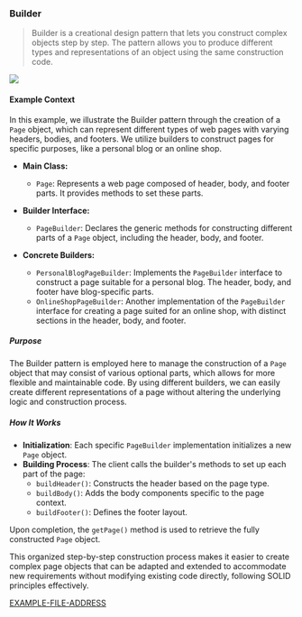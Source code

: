 ### Builder

> Builder is a creational design pattern that lets you construct complex objects step by step. The pattern allows you to produce different types and representations of an object using the same construction code.

<img src="https://user-images.githubusercontent.com/37804060/165857814-d11b7310-ec21-4596-9d53-26fc2acf1a57.png"/>

#### Example Context

In this example, we illustrate the Builder pattern through the creation of a `Page` object, which can represent different types of web pages with varying headers, bodies, and footers. We utilize builders to construct pages for specific purposes, like a personal blog or an online shop.

- **Main Class:**
  - `Page`: Represents a web page composed of header, body, and footer parts. It provides methods to set these parts.

- **Builder Interface:**
  - `PageBuilder`: Declares the generic methods for constructing different parts of a `Page` object, including the header, body, and footer.

- **Concrete Builders:**
  - `PersonalBlogPageBuilder`: Implements the `PageBuilder` interface to construct a page suitable for a personal blog. The header, body, and footer have blog-specific parts.
  - `OnlineShopPageBuilder`: Another implementation of the `PageBuilder` interface for creating a page suited for an online shop, with distinct sections in the header, body, and footer.

##### Purpose

The Builder pattern is employed here to manage the construction of a `Page` object that may consist of various optional parts, which allows for more flexible and maintainable code. By using different builders, we can easily create different representations of a page without altering the underlying logic and construction process.

##### How It Works

- **Initialization**: Each specific `PageBuilder` implementation initializes a new `Page` object.
- **Building Process**: The client calls the builder's methods to set up each part of the page:
  - `buildHeader()`: Constructs the header based on the page type.
  - `buildBody()`: Adds the body components specific to the page context.
  - `buildFooter()`: Defines the footer layout.

Upon completion, the `getPage()` method is used to retrieve the fully constructed `Page` object.

This organized step-by-step construction process makes it easier to create complex page objects that can be adapted and extended to accommodate new requirements without modifying existing code directly, following SOLID principles effectively.

[EXAMPLE-FILE-ADDRESS](/Examples/DP/Builder.ts)
